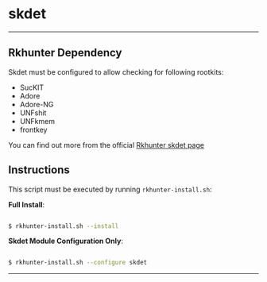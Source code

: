 # skdet
* * *

## Rkhunter Dependency

Skdet must be configured to allow checking for following rootkits:

* SucKIT
* Adore
* Adore-NG
* UNFshit
* UNFkmem
* frontkey

You can find out more from the official [Rkhunter skdet page](https://sourceforge.net/p/rkhunter/wiki/skdet)

## Instructions

This script must be executed by running `rkhunter-install.sh`:

**Full Install**:

```bash

$ rkhunter-install.sh --install

```

**Skdet Module Configuration Only**:

```bash

$ rkhunter-install.sh --configure skdet

```

* * *
